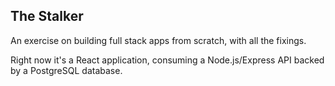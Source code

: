 ## The Stalker

An exercise on building full stack apps from scratch, with all the fixings.

Right now it's a React application, consuming a Node.js/Express API backed by a PostgreSQL database.  

